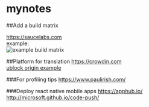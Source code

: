 # mynotes

##Add a build matrix

https://saucelabs.com  
example:  
![example build matrix](https://saucelabs.com/browser-matrix/js-cookie.svg "example build matrix saucelabs.com")

##Platform for translation
https://crowdin.com  
[ublock origin example](https://crowdin.com/project/ublock)

###For profiling tips
https://www.paulirish.com/

###Deploy react native mobile apps
https://apphub.io/  
http://microsoft.github.io/code-push/

